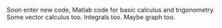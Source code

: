 Soon enter new code, Matlab code for basic calculus and trigonometry.
Some vector calculus too. Integrals too. Maybe graph too. 
